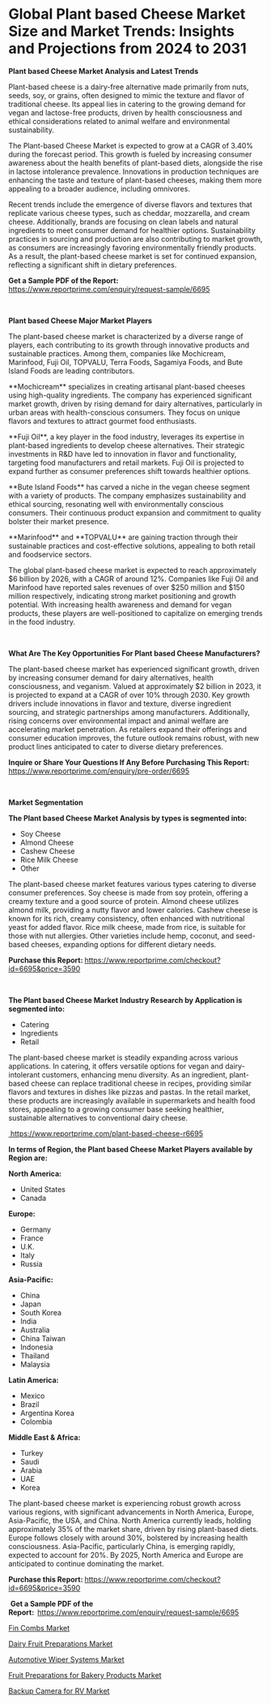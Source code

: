 <p><h1>Global Plant based Cheese Market Size and Market Trends: Insights and Projections from 2024 to 2031</h1></p><p><strong>Plant based Cheese Market Analysis and Latest Trends</strong></p>
<p><p>Plant-based cheese is a dairy-free alternative made primarily from nuts, seeds, soy, or grains, often designed to mimic the texture and flavor of traditional cheese. Its appeal lies in catering to the growing demand for vegan and lactose-free products, driven by health consciousness and ethical considerations related to animal welfare and environmental sustainability.</p><p>The Plant-based Cheese Market is expected to grow at a CAGR of 3.40% during the forecast period. This growth is fueled by increasing consumer awareness about the health benefits of plant-based diets, alongside the rise in lactose intolerance prevalence. Innovations in production techniques are enhancing the taste and texture of plant-based cheeses, making them more appealing to a broader audience, including omnivores.</p><p>Recent trends include the emergence of diverse flavors and textures that replicate various cheese types, such as cheddar, mozzarella, and cream cheese. Additionally, brands are focusing on clean labels and natural ingredients to meet consumer demand for healthier options. Sustainability practices in sourcing and production are also contributing to market growth, as consumers are increasingly favoring environmentally friendly products. As a result, the plant-based cheese market is set for continued expansion, reflecting a significant shift in dietary preferences.</p></p>
<p><strong>Get a Sample PDF of the Report:&nbsp;</strong> <a href="https://www.reportprime.com/enquiry/request-sample/6695">https://www.reportprime.com/enquiry/request-sample/6695</a></p>
<p>&nbsp;</p>
<p><strong>Plant based Cheese Major Market Players</strong></p>
<p><p>The plant-based cheese market is characterized by a diverse range of players, each contributing to its growth through innovative products and sustainable practices. Among them, companies like Mochicream, Marinfood, Fuji Oil, TOPVALU, Terra Foods, Sagamiya Foods, and Bute Island Foods are leading contributors.</p><p>**Mochicream** specializes in creating artisanal plant-based cheeses using high-quality ingredients. The company has experienced significant market growth, driven by rising demand for dairy alternatives, particularly in urban areas with health-conscious consumers. They focus on unique flavors and textures to attract gourmet food enthusiasts.</p><p>**Fuji Oil**, a key player in the food industry, leverages its expertise in plant-based ingredients to develop cheese alternatives. Their strategic investments in R&D have led to innovation in flavor and functionality, targeting food manufacturers and retail markets. Fuji Oil is projected to expand further as consumer preferences shift towards healthier options.</p><p>**Bute Island Foods** has carved a niche in the vegan cheese segment with a variety of products. The company emphasizes sustainability and ethical sourcing, resonating well with environmentally conscious consumers. Their continuous product expansion and commitment to quality bolster their market presence.</p><p>**Marinfood** and **TOPVALU** are gaining traction through their sustainable practices and cost-effective solutions, appealing to both retail and foodservice sectors. </p><p>The global plant-based cheese market is expected to reach approximately $6 billion by 2026, with a CAGR of around 12%. Companies like Fuji Oil and Marinfood have reported sales revenues of over $250 million and $150 million respectively, indicating strong market positioning and growth potential. With increasing health awareness and demand for vegan products, these players are well-positioned to capitalize on emerging trends in the food industry.</p></p>
<p>&nbsp;</p>
<p><strong>What Are The Key Opportunities For Plant based Cheese Manufacturers?</strong></p>
<p><p>The plant-based cheese market has experienced significant growth, driven by increasing consumer demand for dairy alternatives, health consciousness, and veganism. Valued at approximately $2 billion in 2023, it is projected to expand at a CAGR of over 10% through 2030. Key growth drivers include innovations in flavor and texture, diverse ingredient sourcing, and strategic partnerships among manufacturers. Additionally, rising concerns over environmental impact and animal welfare are accelerating market penetration. As retailers expand their offerings and consumer education improves, the future outlook remains robust, with new product lines anticipated to cater to diverse dietary preferences.</p></p>
<p><strong>Inquire or Share Your Questions If Any Before Purchasing This Report:</strong> <a href="https://www.reportprime.com/enquiry/pre-order/6695">https://www.reportprime.com/enquiry/pre-order/6695</a></p>
<p>&nbsp;</p>
<p><strong>Market Segmentation</strong></p>
<p><strong>The Plant based Cheese Market Analysis by types is segmented into:</strong></p>
<p><ul><li>Soy Cheese</li><li>Almond Cheese</li><li>Cashew Cheese</li><li>Rice Milk Cheese</li><li>Other</li></ul></p>
<p><p>The plant-based cheese market features various types catering to diverse consumer preferences. Soy cheese is made from soy protein, offering a creamy texture and a good source of protein. Almond cheese utilizes almond milk, providing a nutty flavor and lower calories. Cashew cheese is known for its rich, creamy consistency, often enhanced with nutritional yeast for added flavor. Rice milk cheese, made from rice, is suitable for those with nut allergies. Other varieties include hemp, coconut, and seed-based cheeses, expanding options for different dietary needs.</p></p>
<p><strong>Purchase this Report:&nbsp;</strong><a href="https://www.reportprime.com/checkout?id=6695&price=3590">https://www.reportprime.com/checkout?id=6695&price=3590</a></p>
<p>&nbsp;</p>
<p><strong>The Plant based Cheese Market Industry Research by Application is segmented into:</strong></p>
<p><ul><li>Catering</li><li>Ingredients</li><li>Retail</li></ul></p>
<p><p>The plant-based cheese market is steadily expanding across various applications. In catering, it offers versatile options for vegan and dairy-intolerant customers, enhancing menu diversity. As an ingredient, plant-based cheese can replace traditional cheese in recipes, providing similar flavors and textures in dishes like pizzas and pastas. In the retail market, these products are increasingly available in supermarkets and health food stores, appealing to a growing consumer base seeking healthier, sustainable alternatives to conventional dairy cheese.</p></p>
<p><a href="https://www.reportprime.com/plant-based-cheese-r6695">&nbsp;https://www.reportprime.com/plant-based-cheese-r6695</a></p>
<p><strong>In terms of Region, the Plant based Cheese Market Players available by Region are:</strong></p>
<p>
    <p> <strong> North America: </strong>
        <ul>
            <li>United States</li>
            <li>Canada</li>
        </ul>
        </p> 
    <p> <strong> Europe: </strong>
        <ul>
            <li>Germany</li>
            <li>France</li>
            <li>U.K.</li>
            <li>Italy</li>
            <li>Russia</li>
        </ul>
        </p> 
    <p> <strong> Asia-Pacific: </strong>
        <ul>
            <li>China</li>
            <li>Japan</li>
            <li>South Korea</li>
            <li>India</li>
            <li>Australia</li>
            <li>China Taiwan</li>
            <li>Indonesia</li>
            <li>Thailand</li>
            <li>Malaysia</li>
        </ul>
        </p> 
    <p> <strong> Latin America: </strong>
        <ul>
            <li>Mexico</li>
            <li>Brazil</li>
            <li>Argentina Korea</li>
            <li>Colombia</li>
        </ul>
        </p> 
    <p> <strong> Middle East & Africa: </strong>
        <ul>
            <li>Turkey</li>
            <li>Saudi</li>
            <li>Arabia</li>
            <li>UAE</li>
            <li>Korea</li>
        </ul>
    </p>
    </p>
<p><p>The plant-based cheese market is experiencing robust growth across various regions, with significant advancements in North America, Europe, Asia-Pacific, the USA, and China. North America currently leads, holding approximately 35% of the market share, driven by rising plant-based diets. Europe follows closely with around 30%, bolstered by increasing health consciousness. Asia-Pacific, particularly China, is emerging rapidly, expected to account for 20%. By 2025, North America and Europe are anticipated to continue dominating the market.</p></p>
<p><strong>Purchase this Report: </strong><a href="https://www.reportprime.com/checkout?id=6695&price=3590">https://www.reportprime.com/checkout?id=6695&price=3590</a></p>
<p>&nbsp;<strong>Get a Sample PDF of the Report:&nbsp;&nbsp;</strong><a href="https://www.reportprime.com/enquiry/request-sample/6695">https://www.reportprime.com/enquiry/request-sample/6695</a></p>
<p><strong></strong></p>
<p><p><a href="https://medium.com/@jhydehele7/analyzing-fin-combs-market-dynamics-and-growth-drivers-and-forecasted-for-period-from-2024-to-2031-5aa8a3e21ecc">Fin Combs Market</a></p><p><a href="https://github.com/MegiBogdani1953/Market-Research-Report-List-1/blob/main/dairy-fruit-preparations-market.md">Dairy Fruit Preparations Market</a></p><p><a href="https://www.linkedin.com/pulse/automotive-wiper-systems-market-trends-focusing-insight-3cx6e?trackingId=noWfz2hHSVuS%2B7azA2F1SQ%3D%3D">Automotive Wiper Systems Market</a></p><p><a href="https://github.com/TimothyBurns325/Market-Research-Report-List-1/blob/main/fruit-preparations-for-bakery-products-market.md">Fruit Preparations for Bakery Products Market</a></p><p><a href="https://medium.com/@jhydehele7/global-backup-camera-for-rv-market-size-is-expected-to-reach-at-a-cagr-of-10-and-this-report-0f02c6409d78">Backup Camera for RV Market</a></p></p>